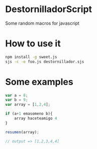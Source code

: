 # DestornilladorScript
 
 Some random macros for javascript
 
# How to use it
 
```bash
npm install -g sweet.js
sjs -c -o foo.js destornillador.sjs 
```

# Some examples
 
```javascript
var a = 8;
var b = 9;
var array = [1,2,4];

if (a+1 emasomeno b){
	array haceteamigo 4
}

resumen(array);

// output => [1,2,3,4,4]
```

